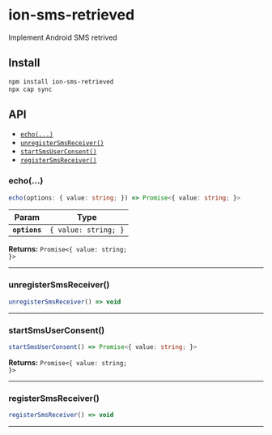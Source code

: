 # ion-sms-retrieved

Implement Android SMS retrived

## Install

```bash
npm install ion-sms-retrieved
npx cap sync
```

## API

<docgen-index>

* [`echo(...)`](#echo)
* [`unregisterSmsReceiver()`](#unregistersmsreceiver)
* [`startSmsUserConsent()`](#startsmsuserconsent)
* [`registerSmsReceiver()`](#registersmsreceiver)

</docgen-index>

<docgen-api>
<!--Update the source file JSDoc comments and rerun docgen to update the docs below-->

### echo(...)

```typescript
echo(options: { value: string; }) => Promise<{ value: string; }>
```

| Param         | Type                            |
| ------------- | ------------------------------- |
| **`options`** | <code>{ value: string; }</code> |

**Returns:** <code>Promise&lt;{ value: string; }&gt;</code>

--------------------


### unregisterSmsReceiver()

```typescript
unregisterSmsReceiver() => void
```

--------------------


### startSmsUserConsent()

```typescript
startSmsUserConsent() => Promise<{ value: string; }>
```

**Returns:** <code>Promise&lt;{ value: string; }&gt;</code>

--------------------


### registerSmsReceiver()

```typescript
registerSmsReceiver() => void
```

--------------------

</docgen-api>
